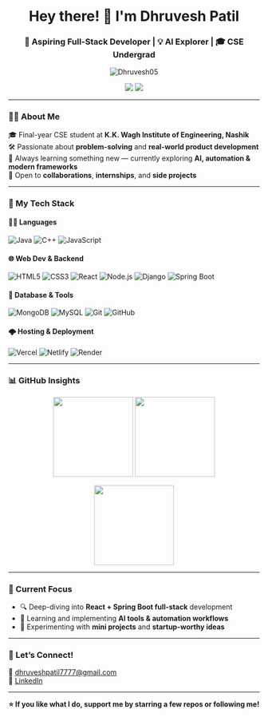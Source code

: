 <h1 align="center">Hey there! 👋 I'm Dhruvesh Patil</h1>
<h3 align="center">🚀 Aspiring Full-Stack Developer | 💡 AI Explorer | 🎓 CSE Undergrad</h3>

<p align="center">
  <img src="https://komarev.com/ghpvc/?username=Dhruvesh05&label=Profile%20views&color=0e75b6&style=flat" alt="Dhruvesh05" />
</p>

<p align="center">
  <a href="mailto:dhruveshpatil7777@gmail.com"><img src="https://img.shields.io/badge/Email-DhruveshPatil7777@gmail.com-D14836?style=for-the-badge&logo=gmail&logoColor=white"/></a>
  <a href="https://www.linkedin.com/in/dhruvesh-patil-a31917280/"><img src="https://img.shields.io/badge/LinkedIn-DhruveshPatil-blue?style=for-the-badge&logo=linkedin&logoColor=white"/></a>
</p>

---

### 🧑‍💻 About Me

🎓 Final-year CSE student at **K.K. Wagh Institute of Engineering, Nashik**  
🛠 Passionate about **problem-solving** and **real-world product development**  
💬 Always learning something new — currently exploring **AI, automation & modern frameworks**  
🤝 Open to **collaborations**, **internships**, and **side projects**

---

### 🚀 My Tech Stack

#### 👨‍💻 Languages
![Java](https://img.shields.io/badge/Java-orange?style=for-the-badge&logo=java&logoColor=white)
![C++](https://img.shields.io/badge/C++-00599C?style=for-the-badge&logo=cplusplus&logoColor=white)
![JavaScript](https://img.shields.io/badge/JavaScript-yellow?style=for-the-badge&logo=javascript&logoColor=black)

#### 🌐 Web Dev & Backend
![HTML5](https://img.shields.io/badge/HTML5-e34c26?style=for-the-badge&logo=html5&logoColor=white)
![CSS3](https://img.shields.io/badge/CSS3-264de4?style=for-the-badge&logo=css3&logoColor=white)
![React](https://img.shields.io/badge/React-20232A?style=for-the-badge&logo=react&logoColor=61DAFB)
![Node.js](https://img.shields.io/badge/Node.js-339933?style=for-the-badge&logo=nodedotjs&logoColor=white)
![Django](https://img.shields.io/badge/Django-092E20?style=for-the-badge&logo=django&logoColor=white)
![Spring Boot](https://img.shields.io/badge/SpringBoot-6DB33F?style=for-the-badge&logo=spring-boot&logoColor=white)

#### 🧠 Database & Tools
![MongoDB](https://img.shields.io/badge/MongoDB-4EA94B?style=for-the-badge&logo=mongodb&logoColor=white)
![MySQL](https://img.shields.io/badge/MySQL-00758F?style=for-the-badge&logo=mysql&logoColor=white)
![Git](https://img.shields.io/badge/Git-F05032?style=for-the-badge&logo=git&logoColor=white)
![GitHub](https://img.shields.io/badge/GitHub-181717?style=for-the-badge&logo=github&logoColor=white)

#### 🌩 Hosting & Deployment
![Vercel](https://img.shields.io/badge/Vercel-000?style=for-the-badge&logo=vercel&logoColor=white)
![Netlify](https://img.shields.io/badge/Netlify-00C7B7?style=for-the-badge&logo=netlify&logoColor=white)
![Render](https://img.shields.io/badge/Render-46E3B7?style=for-the-badge&logo=render&logoColor=black)

---

### 📊 GitHub Insights

<p align="center">
  <img src="https://github-readme-stats.vercel.app/api?username=Dhruvesh05&show_icons=true&theme=tokyonight&hide_border=false" height="160"/>
  <img src="https://github-readme-stats.vercel.app/api/top-langs/?username=Dhruvesh05&layout=compact&theme=tokyonight&hide_border=false" height="160"/>
</p>

<p align="center">
  <img src="https://github-readme-streak-stats.herokuapp.com/?user=Dhruvesh05&theme=tokyonight&hide_border=false" height="160"/>
</p>

---

### 🌱 Current Focus

- 🔍 Deep-diving into **React + Spring Boot full-stack** development  
- 🧠 Learning and implementing **AI tools & automation workflows**  
- 🧪 Experimenting with **mini projects** and **startup-worthy ideas**

---

### 🤝 Let’s Connect!

💌 [dhruveshpatil7777@gmail.com](mailto:dhruveshpatil7777@gmail.com)  
🔗 [LinkedIn](https://www.linkedin.com/in/dhruvesh-patil-a31917280/)

---

<p align="center"><b>⭐️ If you like what I do, support me by starring a few repos or following me!</b></p>
